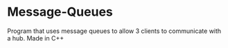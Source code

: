 # Message-Queues

Program that uses message queues to allow 3 clients to communicate with a hub. Made in C++

